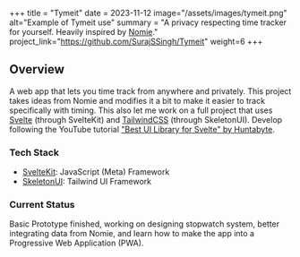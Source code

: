 +++
title = "Tymeit"
date = 2023-11-12
image="/assets/images/tymeit.png"
alt="Example of Tymeit use"
summary = "A privacy respecting time tracker for yourself. Heavily inspired by <a href='https://nomie.app/'>Nomie</a>."
project_link="https://github.com/SurajSSingh/Tymeit"
weight=6
+++
## Overview
A web app that lets you time track from anywhere and privately. This project takes ideas from Nomie and modifies it a bit to make it easier to track specifically with timing. This also let me work on a full project that uses [Svelte](https://svelte.dev/) (through SvelteKit) and [TailwindCSS](https://tailwindcss.com/) (through SkeletonUI). Develop following the YouTube tutorial ["Best UI Library for Svelte" by Huntabyte](https://youtu.be/P_A0qQ7AuK8).

### Tech Stack
* [SvelteKit](https://kit.svelte.dev): JavaScript (Meta) Framework
* [SkeletonUI](https://www.skeleton.dev): Tailwind UI Framework

### Current Status
Basic Prototype finished, working on designing stopwatch system, better integrating data from Nomie, and learn how to make the app into a Progressive Web Application (PWA).